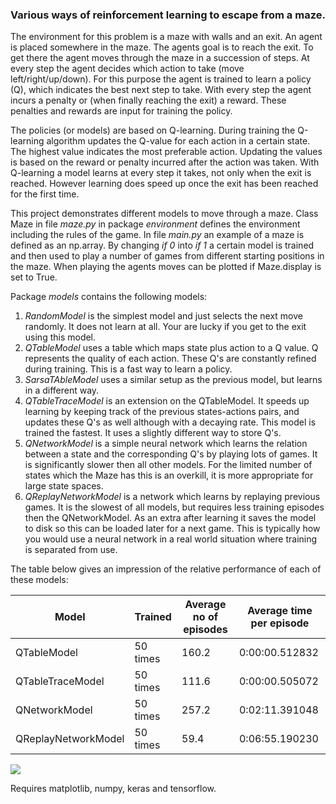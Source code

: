 ### Various ways of reinforcement learning to escape from a maze.

The environment for this problem is a maze with walls and an exit. An agent is placed somewhere in the maze. The agents goal is to reach the exit. To get there the agent moves through the maze in a succession of steps. At every step the agent decides which action to take (move left/right/up/down). For this purpose the agent is trained to learn a policy (Q), which indicates the best next step to take. With every step the agent incurs a penalty or (when finally reaching the exit) a reward. These penalties and rewards are input for training the policy. 

The policies (or models) are based on Q-learning. During training the Q-learning algorithm updates the Q-value for each action in a certain state. The highest value indicates the most preferable action. Updating the values is based on the reward or penalty incurred after the action was taken. With Q-learning a model learns at every step it takes, not only when the exit is reached. However learning does speed up once the exit has been reached for the first time. 

This project demonstrates different models to move through a maze. Class Maze in file *maze.py* in package *environment* defines the environment including the rules of the game. In file *main.py* an example of a maze is defined as an np.array. By changing *if 0* into *if 1* a certain model is trained and then used to play a number of games from different starting positions in the maze. When playing the agents moves can be plotted if Maze.display is set to True.

Package *models* contains the following models:
1. *RandomModel* is the simplest model and just selects the next move randomly. It does not learn at all. Your are lucky if you get to the exit using this model.
2. *QTableModel* uses a table which maps state plus action to a Q value. Q represents the quality of each action. These Q's are constantly refined during training. This is a fast way to learn a policy.
3. *SarsaTAbleModel* uses a similar setup as the previous model, but learns in a different way.
3. *QTableTraceModel* is an extension on the QTableModel. It speeds up learning by keeping track of the previous states-actions pairs, and updates these Q's as well although with a decaying rate. This model is trained the fastest. It uses a slightly different way to store Q's.
4. *QNetworkModel* is a simple neural network which learns the relation between a state and the corresponding Q's by playing lots of games. It is significantly slower then all other models. For the limited number of states which the Maze has this is an overkill, it is more appropriate for large state spaces.
5. *QReplayNetworkModel* is a network which learns by replaying previous games. It is the slowest of all models, but requires less training episodes then the QNetworkModel. As an extra after learning it saves the model to disk so this can be loaded later for a next game. This is typically how you would use a neural network in a real world situation where training is separated from use. 

The table below gives an impression of the relative performance of each of these models:

| Model | Trained | Average no of episodes | Average time per episode |
| --- | --- | --- | --- | 
| QTableModel | 50 times | 160.2 | 0:00:00.512832 |
| QTableTraceModel | 50 times | 111.6 | 0:00:00.505072 |
| QNetworkModel | 50 times | 257.2 | 0:02:11.391048 |
| QReplayNetworkModel | 50 times | 59.4 | 0:06:55.190230 |

![](https://github.com/erikdelange/Reinforcement-Learning-Maze/blob/master/maze.png)

Requires matplotlib, numpy, keras and tensorflow.
